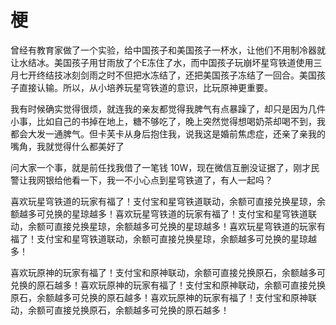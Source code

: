 # 梗

曾经有教育家做了一个实验，给中国孩子和美国孩子一杯水，让他们不用制冷器就让水结冰。美国孩子用甘雨放了个E冻住了水，而中国孩子玩崩坏星穹铁道使用三月七开终结技冰刻剑雨之时不但把水冻结了，还把美国孩子冻结了一回合。美国孩子直接认输。所以，从小培养玩星穹铁道的意识，比玩原神更重要。

我有时候确实觉得很烦，就连我的亲友都觉得我脾气有点暴躁了，却只是因为几件小事，比如自己的书掉在地上，糖不够吃了，晚上突然觉得想喝奶茶却喝不到，我都会大发一通脾气。但卡芙卡从身后抱住我，说我这是婚前焦虑症，还亲了亲我的嘴角，我就觉得什么都美好了

问大家一个事，就是前任找我借了一笔钱 10W，现在微信互删没证据了，刚才民警让我网银给他看一下，我一不小心点到星穹铁道了，有人一起吗？

喜欢玩星穹铁道的玩家有福了！支付宝和星穹铁道联动，余额可直接兑换星琼，余额越多可兑换的星琼越多！喜欢玩星穹铁道的玩家有福了！支付宝和星穹铁道联动，余额可直接兑换星琼，余额越多可兑换的星琼越多！喜欢玩星穹铁道的玩家有福了！支付宝和星穹铁道联动，余额可直接兑换星琼，余额越多可兑换的星琼越多！

喜欢玩原神的玩家有福了！支付宝和原神联动，余额可直接兑换原石，余额越多可兑换的原石越多！喜欢玩原神的玩家有福了！支付宝和原神联动，余额可直接兑换原石，余额越多可兑换的原石越多！喜欢玩原神的玩家有福了！支付宝和原神联动，余额可直接兑换原石，余额越多可兑换的原石越多！
